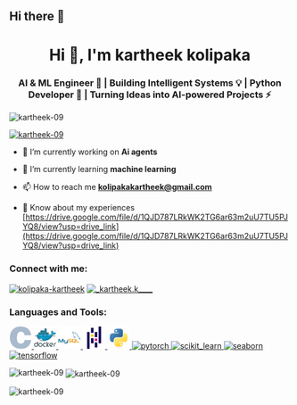 ## Hi there 👋
<h1 align="center">Hi 👋, I'm kartheek kolipaka</h1>
<h3 align="center">AI & ML Engineer 🚀 | Building Intelligent Systems 💡 | Python Developer 🐍 | Turning Ideas into AI-powered Projects ⚡</h3>

<p align="left"> <img src="https://komarev.com/ghpvc/?username=kartheek-09&label=Profile%20views&color=0e75b6&style=flat" alt="kartheek-09" /> </p>

<p align="left"> <a href="https://github.com/ryo-ma/github-profile-trophy"><img src="https://github-profile-trophy.vercel.app/?username=kartheek-09" alt="kartheek-09" /></a> </p>

- 🔭 I’m currently working on **Ai agents**

- 🌱 I’m currently learning **machine learning**

- 📫 How to reach me **kolipakakartheek@gmail.com**

- 📄 Know about my experiences [https://drive.google.com/file/d/1QJD787LRkWK2TG6ar63m2uU7TU5PJYQ8/view?usp=drive_link](https://drive.google.com/file/d/1QJD787LRkWK2TG6ar63m2uU7TU5PJYQ8/view?usp=drive_link)

<h3 align="left">Connect with me:</h3>
<p align="left">
<a href="https://linkedin.com/in/kolipaka-kartheek" target="blank"><img align="center" src="https://raw.githubusercontent.com/rahuldkjain/github-profile-readme-generator/master/src/images/icons/Social/linked-in-alt.svg" alt="kolipaka-kartheek" height="30" width="40" /></a>
<a href="https://instagram.com/_kartheek.k____" target="blank"><img align="center" src="https://raw.githubusercontent.com/rahuldkjain/github-profile-readme-generator/master/src/images/icons/Social/instagram.svg" alt="_kartheek.k____" height="30" width="40" /></a>
</p>

<h3 align="left">Languages and Tools:</h3>
<p align="left"> <a href="https://www.cprogramming.com/" target="_blank" rel="noreferrer"> <img src="https://raw.githubusercontent.com/devicons/devicon/master/icons/c/c-original.svg" alt="c" width="40" height="40"/> </a> <a href="https://www.docker.com/" target="_blank" rel="noreferrer"> <img src="https://raw.githubusercontent.com/devicons/devicon/master/icons/docker/docker-original-wordmark.svg" alt="docker" width="40" height="40"/> </a> <a href="https://www.mysql.com/" target="_blank" rel="noreferrer"> <img src="https://raw.githubusercontent.com/devicons/devicon/master/icons/mysql/mysql-original-wordmark.svg" alt="mysql" width="40" height="40"/> </a> <a href="https://pandas.pydata.org/" target="_blank" rel="noreferrer"> <img src="https://raw.githubusercontent.com/devicons/devicon/2ae2a900d2f041da66e950e4d48052658d850630/icons/pandas/pandas-original.svg" alt="pandas" width="40" height="40"/> </a> <a href="https://www.python.org" target="_blank" rel="noreferrer"> <img src="https://raw.githubusercontent.com/devicons/devicon/master/icons/python/python-original.svg" alt="python" width="40" height="40"/> </a> <a href="https://pytorch.org/" target="_blank" rel="noreferrer"> <img src="https://www.vectorlogo.zone/logos/pytorch/pytorch-icon.svg" alt="pytorch" width="40" height="40"/> </a> <a href="https://scikit-learn.org/" target="_blank" rel="noreferrer"> <img src="https://upload.wikimedia.org/wikipedia/commons/0/05/Scikit_learn_logo_small.svg" alt="scikit_learn" width="40" height="40"/> </a> <a href="https://seaborn.pydata.org/" target="_blank" rel="noreferrer"> <img src="https://seaborn.pydata.org/_images/logo-mark-lightbg.svg" alt="seaborn" width="40" height="40"/> </a> <a href="https://www.tensorflow.org" target="_blank" rel="noreferrer"> <img src="https://www.vectorlogo.zone/logos/tensorflow/tensorflow-icon.svg" alt="tensorflow" width="40" height="40"/> </a> </p>

<p><img align="left" src="https://github-readme-stats.vercel.app/api/top-langs?username=kartheek-09&show_icons=true&locale=en&layout=compact" alt="kartheek-09" /></p>

<p>&nbsp;<img align="center" src="https://github-readme-stats.vercel.app/api?username=kartheek-09&show_icons=true&locale=en" alt="kartheek-09" /></p>

<p><img align="center" src="https://github-readme-streak-stats.herokuapp.com/?user=kartheek-09&" alt="kartheek-09" /></p>
